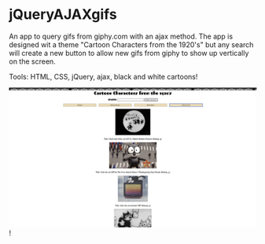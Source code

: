# jQueryAJAXgifs

An app to query gifs from giphy.com with an ajax method.
The app is designed wit a theme "Cartoon Characters from the 1920's" but any search will create a new button to allow new gifs from giphy to show up vertically on the screen.

Tools: HTML, CSS, jQuery, ajax, black and white cartoons!

![](assets/felix.png)
! [](assets/search.png)
